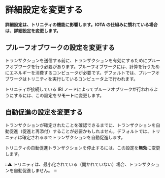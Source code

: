 # 詳細設定を変更する
<!-- # Change the advanced settings -->

**詳細設定は、トリニティの機能に影響します。IOTA の仕組みに慣れている場合は、詳細設定を変更します。**
<!-- **Advanced settings affect the functionality of Trinity. Change the advanced settings if you're familiar with how IOTA works.** -->

## プルーフオブワークの設定を変更する
<!-- ## Change the proof-of-work settings -->

トランザクションを送信する前に、トランザクションを有効にするためにプルーフオブワークを行う必要があります。プルーフオブワークには、計算を行うためにエネルギーを消費するコンピュータが必要です。デフォルトでは、プルーフオブワークはトリニティを実行しているコンピュータ上で行われます。
<!-- Before you send a transaction, proof of work must be done to make it valid. Proof of work requires a computer to use energy to do computations. By default proof of work is done on the computer that is running Trinity. -->

トリニティが接続している IRI ノードによってプルーフオブワークが行われるようにするには、この設定を**リモート**に変更します。
<!-- To have the proof of work be done by the IRI node that Trinity is connected to, change this setting to **Remote**. -->

## 自動促進の設定を変更する
<!-- ## Change the auto-promotion settings -->

トランザクションが確定されたことを確認できるまでに、トランザクションを自動促進（促進と再添付）することが必要かもしれません。デフォルトでは、トリニティは確定されるまでトランザクションを自動促進します。
<!-- To make sure that transactions are confirmed, it may be necessary to auto-promote (promote and reattach) them. By default, Trinity auto-promotes transactions until they're confirmed. -->

トリニティの自動促進トランザクションを停止するには、この設定を**無効**に変更します。
<!-- To stop Trinity from auto-promoting transactions, change this setting to **Disabled**. -->

:::warning:
トリニティは、最小化されている（開かれていない）場合、トランザクションを自動促進しません。
:::
<!-- :::warning: -->
<!-- Trinity does not auto-promote transactions if it's minimized (not open). -->
<!-- ::: -->
